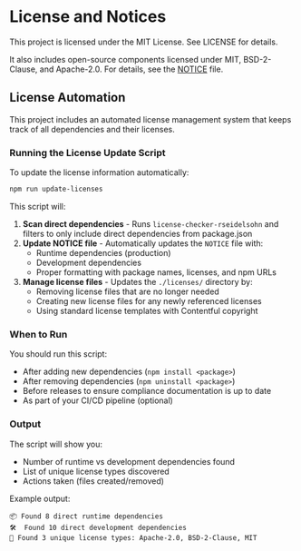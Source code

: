 # License and Notices

This project is licensed under the MIT License. See LICENSE for details.

It also includes open-source components licensed under MIT, BSD-2-Clause, and Apache-2.0. For details, see the [NOTICE](./NOTICE) file.

## License Automation

This project includes an automated license management system that keeps track of all dependencies and their licenses.

### Running the License Update Script

To update the license information automatically:

```bash
npm run update-licenses
```

This script will:

1. **Scan direct dependencies** - Runs `license-checker-rseidelsohn` and filters to only include direct dependencies from package.json
2. **Update NOTICE file** - Automatically updates the `NOTICE` file with:
   - Runtime dependencies (production)
   - Development dependencies
   - Proper formatting with package names, licenses, and npm URLs
3. **Manage license files** - Updates the `./licenses/` directory by:
   - Removing license files that are no longer needed
   - Creating new license files for any newly referenced licenses
   - Using standard license templates with Contentful copyright

### When to Run

You should run this script:

- After adding new dependencies (`npm install <package>`)
- After removing dependencies (`npm uninstall <package>`)
- Before releases to ensure compliance documentation is up to date
- As part of your CI/CD pipeline (optional)

### Output

The script will show you:

- Number of runtime vs development dependencies found
- List of unique license types discovered
- Actions taken (files created/removed)

Example output:

```
📦 Found 8 direct runtime dependencies
🛠️  Found 10 direct development dependencies
📄 Found 3 unique license types: Apache-2.0, BSD-2-Clause, MIT
```
